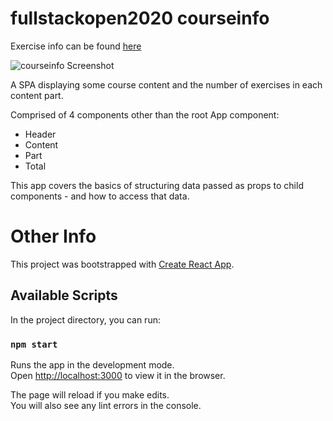 # fullstackopen2020 courseinfo

Exercise info can be found [here](https://fullstackopen.com/en/part1/java_script#exercises-1-3-1-5)

![courseinfo Screenshot](https://i.imgur.com/gq7d6AC.png)

A SPA displaying some course content and the number of exercises in each content part.

Comprised of 4 components other than the root App component:

- Header
- Content
- Part
- Total

This app covers the basics of structuring data passed as props to child components - and how to access that data.

# Other Info

This project was bootstrapped with [Create React App](https://github.com/facebook/create-react-app).

## Available Scripts

In the project directory, you can run:

### `npm start`

Runs the app in the development mode.\
Open [http://localhost:3000](http://localhost:3000) to view it in the browser.

The page will reload if you make edits.\
You will also see any lint errors in the console.
